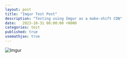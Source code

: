 ```yaml
---
layout: post
title: "Imgur Test Post"
description: "Testing using Imgur as a make-shift CDN"
date:   2023-10-31 00:00:00 +0000
categories: test
published: true
usemathjax: true
---
```


![Imgur](https://imgur.com/wfXAzX7)